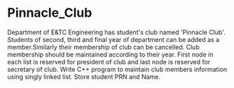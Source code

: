 # Pinnacle_Club
Department of E&TC Engineering has student's club named 'Pinnacle Club'. Students of second, third and final year of department can be added as a member.Similarly their membership of club can be cancelled. Club membership should be maintained according to their year. First node in each list is reserved for president of club and last node is reserved for secretary of club. Write C++ program to maintain club members information using singly linked list. Store student PRN and Name.
